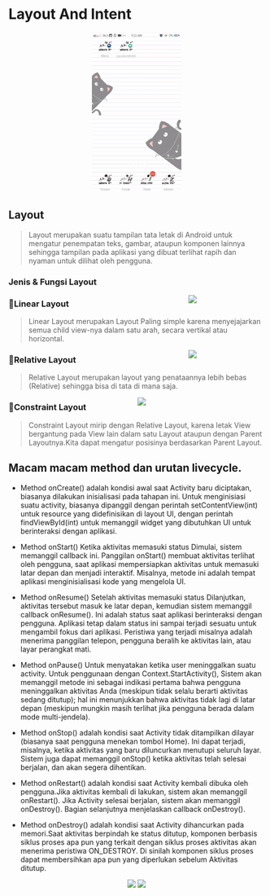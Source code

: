 # Layout And Intent
<p align="center">
  <a <code><img width="35%" src="https://github.com/rensimeila04/Layout-Intent/blob/master/ezgif.com-gif-maker.gif"></code>
  </a>
</p>

## Layout
> Layout merupakan suatu tampilan tata letak di Android untuk mengatur penempatan teks, gambar, ataupun komponen lainnya sehingga tampilan pada aplikasi yang dibuat terlihat rapih dan nyaman untuk dilihat oleh pengguna.

### Jenis & Fungsi Layout

<a href="https://www.fsf.org">
	<img align="right" width="150" src="https://static.cdn-cdpl.com/source/c7a41e9ac693eba07e1b036591d95601/linearlayout.png">
</a>


### 🔰Linear Layout
> Linear Layout merupakan Layout Paling simple karena menyejajarkan semua child view-nya dalam satu arah, secara vertikal atau horizontal.

<a href="https://www.fsf.org">
	<img align="right" width="150" src="https://static.cdn-cdpl.com/source/c7a41e9ac693eba07e1b036591d95601/relativelayout.png">
</a>



### 🔰Relative Layout
> Relative Layout merupakan layout yang penataannya lebih bebas (Relative) sehingga bisa di tata di mana saja.


<a href="https://www.fsf.org">
	<img align="right" width="250" src="https://static.cdn-cdpl.com/source/c7a41e9ac693eba07e1b036591d95601/1_zyvjCVJp1Ye62fCoCH50Wg.png">
</a>


### 🔰Constraint Layout
>Constraint Layout mirip dengan Relative Layout, karena letak View bergantung pada View lain dalam satu Layout ataupun dengan Parent Layoutnya.Kita dapat mengatur posisinya berdasarkan Parent Layout.

## Macam macam method dan urutan livecycle.
- Method onCreate() adalah kondisi awal saat Activity baru diciptakan, biasanya dilakukan inisialisasi pada tahapan ini. Untuk menginisiasi suatu activity, biasanya dipanggil dengan perintah setContentView(int) untuk resource yang didefinisikan di layout UI, dengan perintah findViewById(int) untuk memanggil widget yang dibutuhkan UI untuk berinteraksi dengan aplikasi.

- Method onStart() Ketika aktivitas memasuki status Dimulai, sistem memanggil callback ini. Panggilan onStart() membuat aktivitas terlihat oleh pengguna, saat aplikasi mempersiapkan aktivitas untuk memasuki latar depan dan menjadi interaktif. Misalnya, metode ini adalah tempat aplikasi menginisialisasi kode yang mengelola UI.

- Method onResume() Setelah aktivitas memasuki status Dilanjutkan, aktivitas tersebut masuk ke latar depan, kemudian sistem memanggil callback onResume(). Ini adalah status saat aplikasi berinteraksi dengan pengguna. Aplikasi tetap dalam status ini sampai terjadi sesuatu untuk mengambil fokus dari aplikasi. Peristiwa yang terjadi misalnya adalah menerima panggilan telepon, pengguna beralih ke aktivitas lain, atau layar perangkat mati.

- Method onPause() Untuk menyatakan ketika user meninggalkan suatu activity. Untuk penggunaan dengan Context.StartActivity(), Sistem akan memanggil metode ini sebagai indikasi pertama bahwa pengguna meninggalkan aktivitas Anda (meskipun tidak selalu berarti aktivitas sedang ditutup); hal ini menunjukkan bahwa aktivitas tidak lagi di latar depan (meskipun mungkin masih terlihat jika pengguna berada dalam mode multi-jendela).

- Method onStop() adalah kondisi saat Activity tidak ditampilkan dilayar (biasanya saat pengguna menekan tombol Home). Ini dapat terjadi, misalnya, ketika aktivitas yang baru diluncurkan menutupi seluruh layar. Sistem juga dapat memanggil onStop() ketika aktivitas telah selesai berjalan, dan akan segera dihentikan.

- Method onRestart() adalah kondisi saat Activity kembali dibuka oleh pengguna.Jika aktivitas kembali di lakukan, sistem akan memanggil onRestart(). Jika Activity selesai berjalan, sistem akan memanggil onDestroy(). Bagian selanjutnya menjelaskan callback onDestroy().

- Method onDestroy() adalah kondisi saat Activity dihancurkan pada memori.Saat aktivitas berpindah ke status ditutup, komponen berbasis siklus proses apa pun yang terkait dengan siklus proses aktivitas akan menerima peristiwa ON_DESTROY. Di sinilah komponen siklus proses dapat membersihkan apa pun yang diperlukan sebelum Aktivitas ditutup.

<p align="center">
  <a <code><img width="10%" src="https://www.vectorlogo.zone/logos/java/java-ar21.svg"></code>
  </a>
  <a <code><img width="10%" src="https://www.vectorlogo.zone/logos/android/android-ar21.svg"></code>
  </a>
 </p>
